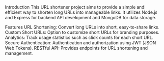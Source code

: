 Introduction
This URL shortener project aims to provide a simple and efficient way to shorten long URLs into manageable links. It utilizes Node.js and Express for backend API development and MongoDB for data storage.

Features
URL Shortening: Convert long URLs into short, easy-to-share links.
Custom Short URLs: Option to customize short URLs for branding purposes.
Analytics: Track usage statistics such as click counts for each short URL.
Secure Authentication: Authentication and authorization using JWT (JSON Web Tokens).
RESTful API: Provides endpoints for URL shortening and management.
